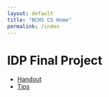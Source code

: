 ```yaml
---
layout: default
title: "NCHS CS Home"
permalink: /index
---
```


# IDP Final Project

- [Handout](final-project/handouts/index.md)
- [Tips](final-project/tips/index.md)
